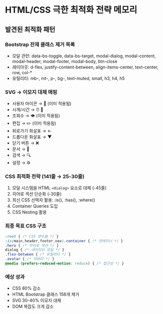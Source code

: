 # HTML/CSS 극한 최적화 전략 메모리

## 발견된 최적화 패턴

### Bootstrap 잔재 클래스 제거 목록
- 모달 관련: data-bs-toggle, data-bs-target, modal-dialog, modal-content, modal-header, modal-footer, modal-body, btn-close
- 레이아웃: d-flex, justify-content-between, align-items-center, text-center, row, col-*
- 유틸리티: mb-, mt-, p-, bg-, text-muted, small, h3, h4, h5

### SVG → 이모지 대체 매핑
- 사용자 아이콘 → 👤 (이미 적용됨)
- 시계/시간 → ⏰ 📅 
- 조회수 → 👁 (이미 적용됨)
- 편집 → ✏️ (이미 적용됨)
- 뒤로가기 화살표 → ←
- 드롭다운 화살표 → ▼
- 닫기 버튼 → ❌
- 문서 → 📄
- 검색 → 🔍
- 설정 → ⚙️

### CSS 최적화 전략 (141줄 → 25-30줄)
1. 모달 시스템을 HTML `<dialog>` 요소로 대체 (-45줄)
2. 히어로 섹션 단순화 (-30줄) 
3. 최신 CSS 선택자 활용: :is(), :has(), :where()
4. Container Queries 도입
5. CSS Nesting 활용

### 최종 목표 CSS 구조
```css
:root { /* CSS 변수들 */ }
:is(main,header,footer,nav).container { /* 컨테이너 */ }
.hero { /* 히어로 섹션 */ }
dialog { /* 네이티브 모달 */ }
.flex-between { /* 유틸리티 */ }
.avatar { /* 아바타 */ }
@media (prefers-reduced-motion: reduce) { /* 접근성 */ }
```

### 예상 성과
- CSS 80% 감소
- HTML Bootstrap 클래스 156개 제거
- SVG 30-40% 이모지 대체
- DOM 복잡도 크게 감소